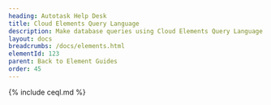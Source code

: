 ```yaml
---
heading: Autotask Help Desk
title: Cloud Elements Query Language
description: Make database queries using Cloud Elements Query Language.
layout: docs
breadcrumbs: /docs/elements.html
elementId: 123
parent: Back to Element Guides
order: 45
---
```


{% include ceql.md %}
